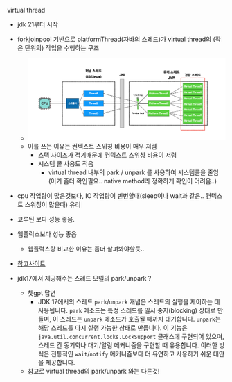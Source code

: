 virtual thread

- jdk 21부터 시작
- forkjoinpool 기반으로 platformThread(자바의 스레드)가 virtual thread의 (작은 단위의) 작업을 수행하는 구조
  - ![](2023-12-20-16-05-52.png)
  - 이를 쓰는 이유는 컨텍스트 스위칭 비용이 매우 저렴
    - 스택 사이즈가 적기때문에 컨텍스트 스위칭 비용이 저렴
    - 시스템 콜 사용도 적음
      - virtual thread 내부의 park / unpark 를 사용하여 시스템콜을 줄임 (이거 좀더 확인필요.. native method라 정확하게 확인이 어려움..)
- cpu 작업량이 많은것보다, IO 작업량이 빈번할때(sleep이나 wait과 같은.. 컨텍스트 스위칭이 많을때) 유리
- 코루틴 보다 성능 좋음.
- 웹플럭스보다 성능 좋음
  - 웹플럭스랑 비교한 이유는 좀더 살펴봐야할듯..
- [참고사이트](https://techblog.woowahan.com/15398/)


- jdk17에서 제공해주는 스레드 모델의 park/unpark ?
  - 챗gpt 답변
    - JDK 17에서의 스레드 `park`/`unpark` 개념은 스레드의 실행을 제어하는 데 사용됩니다. `park` 메소드는 특정 스레드를 일시 중지(blocking) 상태로 만들며, 이 스레드는 `unpark` 메소드가 호출될 때까지 대기합니다. `unpark`는 해당 스레드를 다시 실행 가능한 상태로 만듭니다. 이 기능은 `java.util.concurrent.locks.LockSupport` 클래스에 구현되어 있으며, 스레드 간 동기화나 대기/알림 메커니즘을 구현할 때 유용합니다. 이러한 방식은 전통적인 `wait`/`notify` 메커니즘보다 더 유연하고 사용하기 쉬운 대안을 제공합니다.
  - 참고로 virtual thread의 park/unpark 와는 다른것!